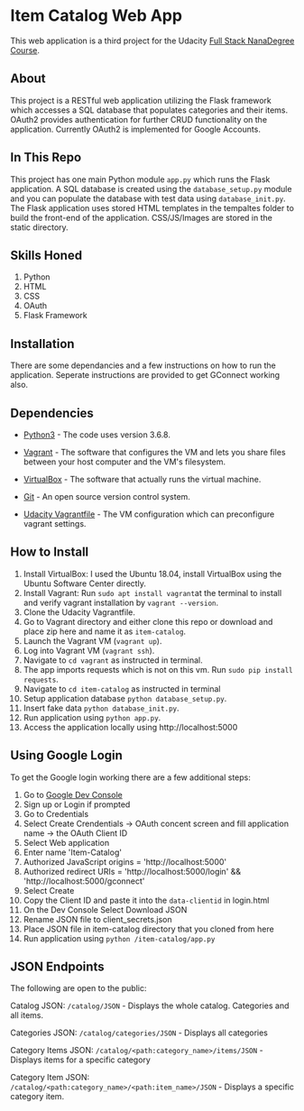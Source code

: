 # Item Catalog Web App
This web application is a third project for the Udacity [Full Stack NanaDegree Course](https://www.udacity.com/course/full-stack-web-developer-nanodegree--nd004).

## About
This project is a RESTful web application utilizing the Flask framework which accesses a SQL database that populates categories and their items. OAuth2 provides authentication for further CRUD functionality on the application. Currently OAuth2 is implemented for Google Accounts.

## In This Repo
This project has one main Python module `app.py` which runs the Flask application. A SQL database is created using the `database_setup.py` module and you can populate the database with test data using `database_init.py`.
The Flask application uses stored HTML templates in the tempaltes folder to build the front-end of the application. CSS/JS/Images are stored in the static directory.

## Skills Honed
1. Python
2. HTML
3. CSS
4. OAuth
5. Flask Framework

## Installation
There are some dependancies and a few instructions on how to run the application.
Seperate instructions are provided to get GConnect working also.

## Dependencies
- [Python3](https://www.python.org/download/releases/3.0/) - The code uses version 3.6.8. 

- [Vagrant](https://www.vagrantup.com/) - The software that configures the VM and lets you share files between your host computer and the VM's filesystem. 

- [VirtualBox](https://www.virtualbox.org/) - The software that actually runs the virtual machine. 

- [Git](https://git-scm.com/) - An open source version control system. 

- [Udacity Vagrantfile](https://github.com/udacity/fullstack-nanodegree-vm) - The VM configuration which can preconfigure vagrant settings. 


## How to Install
1. Install VirtualBox:  I used the Ubuntu 18.04, install VirtualBox using the Ubuntu Software Center directly. 
2. Install Vagrant:  Run `sudo apt install vagrant`at the terminal to install and verify vagrant installation by `vagrant --version`. 
2. Clone the Udacity Vagrantfile.
3. Go to Vagrant directory and either clone this repo or download and place zip here and name it as `item-catalog`.
3. Launch the Vagrant VM (`vagrant up`). 
4. Log into Vagrant VM (`vagrant ssh`). 
5. Navigate to `cd vagrant` as instructed in terminal. 
6. The app imports requests which is not on this vm. Run `sudo pip install requests`.
7. Navigate to `cd item-catalog` as instructed in terminal
7. Setup application database `python database_setup.py`. 
8. Insert fake data `python database_init.py`.
9. Run application using `python app.py`. 
10. Access the application locally using http://localhost:5000

## Using Google Login
To get the Google login working there are a few additional steps:

1. Go to [Google Dev Console](https://console.developers.google.com)
2. Sign up or Login if prompted
3. Go to Credentials
4. Select Create Crendentials -> OAuth concent screen and fill application name -> the OAuth Client ID
5. Select Web application 
6. Enter name 'Item-Catalog'
7. Authorized JavaScript origins = 'http://localhost:5000'
8. Authorized redirect URIs = 'http://localhost:5000/login' && 'http://localhost:5000/gconnect'
9. Select Create
10. Copy the Client ID and paste it into the `data-clientid` in login.html
11. On the Dev Console Select Download JSON
12. Rename JSON file to client_secrets.json
13. Place JSON file in item-catalog directory that you cloned from here
14. Run application using `python /item-catalog/app.py`

## JSON Endpoints
The following are open to the public:

Catalog JSON: `/catalog/JSON`
    - Displays the whole catalog. Categories and all items.

Categories JSON: `/catalog/categories/JSON`
    - Displays all categories

Category Items JSON: `/catalog/<path:category_name>/items/JSON`
    - Displays items for a specific category

Category Item JSON: `/catalog/<path:category_name>/<path:item_name>/JSON`
    - Displays a specific category item.
